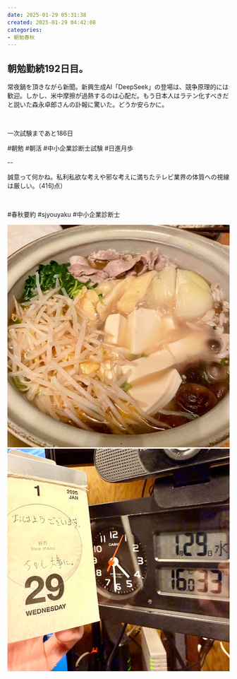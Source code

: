 ```yaml
---
date: 2025-01-29 05:31:38
created: 2025-01-29 04:42:08
categories:
- 朝勉春秋
---
```


## 朝勉勤続192日目。

常夜鍋を頂きながら新聞。新興生成AI「DeepSeek」の登場は、競争原理的には歓迎。しかし、米中摩擦が過熱するのは心配だ。もう日本人はラテン化すべきだと説いた森永卓郎さんの訃報に驚いた。どうか安らかに。

<br>

一次試験まであと186日

#朝勉 #朝活 #中小企業診断士試験 #日進月歩

  

\--

誠意って何かね。私利私欲な考えや邪な考えに満ちたテレビ業界の体質への視線は厳しい。（41句点）

<br>

#春秋要約 #sjyouyaku #中小企業診断士

  

![](Files/IMG_0045.jpeg)![](Files/IMG_0852.jpeg)